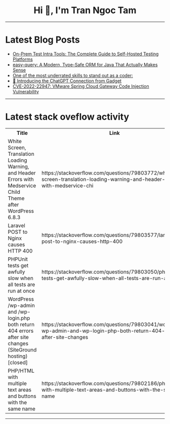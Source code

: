 <h1 align="center">Hi 👋, I'm Tran Ngoc Tam</h1>

---

# Latest Blog Posts 
<!-- BLOG-POST-LIST:START -->
- [On-Prem Test Intra Tools: The Complete Guide to Self-Hosted Testing Platforms](https://dev.to/jamescantor38/on-prem-test-intra-tools-the-complete-guide-to-self-hosted-testing-platforms-11np)
- [easy-query: A Modern, Type-Safe ORM for Java That Actually Makes Sense](https://dev.to/dev-jack/easy-query-a-modern-type-safe-orm-for-java-that-actually-makes-sense-19n8)
- [One of the most underrated skills to stand out as a coder:](https://dev.to/canro91/one-of-the-most-underrated-skills-to-stand-out-as-a-coder-2gkp)
- [🚀 Introducing the ChatGPT Connection from Gadget](https://dev.to/gadget/introducing-the-chatgpt-connection-from-gadget-12no)
- [CVE-2022-22947: VMware Spring Cloud Gateway Code Injection Vulnerability](https://dev.to/freedom-coder/cve-2022-22947-vmware-spring-cloud-gateway-code-injection-vulnerability-47f4)
<!-- BLOG-POST-LIST:END -->

---

# Latest stack oveflow activity
<table>
  <tr><th>Title</th><th>Link</th></tr>
  <!-- STACKOVERFLOW:START --><tr><td>White Screen, Translation Loading Warning, and Header Errors with Medservice Child Theme after WordPress 6.8.3</td><td>https://stackoverflow.com/questions/79803772/white-screen-translation-loading-warning-and-header-errors-with-medservice-chi</td></tr><tr><td>Laravel POST to Nginx causes HTTP 400</td><td>https://stackoverflow.com/questions/79803577/laravel-post-to-nginx-causes-http-400</td></tr><tr><td>PHPUnit tests get awfully slow when all tests are run at once</td><td>https://stackoverflow.com/questions/79803050/phpunit-tests-get-awfully-slow-when-all-tests-are-run-at-once</td></tr><tr><td>WordPress /wp-admin and /wp-login.php both return 404 errors after site changes &lpar;SiteGround hosting&rpar; [closed]</td><td>https://stackoverflow.com/questions/79803041/wordpress-wp-admin-and-wp-login-php-both-return-404-errors-after-site-changes</td></tr><tr><td>PHP/HTML with multiple text areas and buttons with the same name</td><td>https://stackoverflow.com/questions/79802186/php-html-with-multiple-text-areas-and-buttons-with-the-same-name</td></tr><!-- STACKOVERFLOW:END -->
</table>

---


